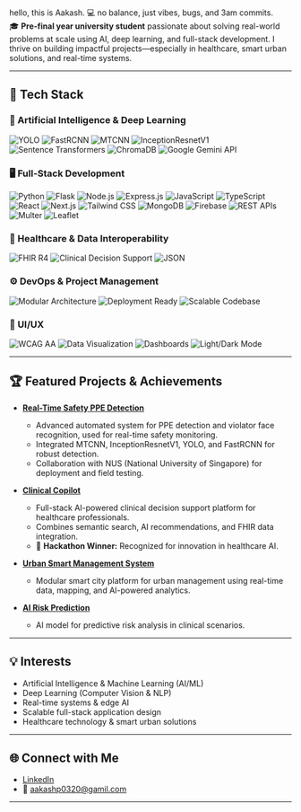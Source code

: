 hello, this is Aakash.
💻 no balance, just vibes, bugs, and 3am commits.  
🎓 **Pre-final year university student** passionate about solving real-world problems at scale using AI, deep learning, and full-stack development. I thrive on building impactful projects—especially in healthcare, smart urban solutions, and real-time systems.

---

## 🚀 Tech Stack

### 🧠 Artificial Intelligence & Deep Learning
![YOLO](https://img.shields.io/badge/YOLO-v4/v5/v8-black?style=for-the-badge)
![FastRCNN](https://img.shields.io/badge/FastRCNN-gray?style=for-the-badge)
![MTCNN](https://img.shields.io/badge/MTCNN-blue?style=for-the-badge)
![InceptionResnetV1](https://img.shields.io/badge/InceptionResnetV1-orange?style=for-the-badge)
![Sentence Transformers](https://img.shields.io/badge/Sentence_Transformers-4B8BBE?style=for-the-badge)
![ChromaDB](https://img.shields.io/badge/ChromaDB-purple?style=for-the-badge)
![Google Gemini API](https://img.shields.io/badge/Google%20Gemini-4285F4?style=for-the-badge&logo=google&logoColor=white)

### 🖥️ Full-Stack Development
![Python](https://img.shields.io/badge/Python-3776AB?style=for-the-badge&logo=python&logoColor=white)
![Flask](https://img.shields.io/badge/Flask-000000?style=for-the-badge&logo=flask&logoColor=white)
![Node.js](https://img.shields.io/badge/Node.js-339933?style=for-the-badge&logo=node-dot-js&logoColor=white)
![Express.js](https://img.shields.io/badge/Express.js-404D59?style=for-the-badge&logo=express&logoColor=white)
![JavaScript](https://img.shields.io/badge/JavaScript-F7DF1E?style=for-the-badge&logo=javascript&logoColor=black)
![TypeScript](https://img.shields.io/badge/TypeScript-3178C6?style=for-the-badge&logo=typescript&logoColor=white)
![React](https://img.shields.io/badge/React-20232A?style=for-the-badge&logo=react&logoColor=61DAFB)
![Next.js](https://img.shields.io/badge/Next.js-000000?style=for-the-badge&logo=nextdotjs&logoColor=white)
![Tailwind CSS](https://img.shields.io/badge/Tailwind_CSS-06B6D4?style=for-the-badge&logo=tailwind-css&logoColor=white)
![MongoDB](https://img.shields.io/badge/MongoDB-47A248?style=for-the-badge&logo=mongodb&logoColor=white)
![Firebase](https://img.shields.io/badge/Firebase-FFCA28?style=for-the-badge&logo=firebase&logoColor=black)
![REST APIs](https://img.shields.io/badge/REST%20APIs-005571?style=for-the-badge)
![Multer](https://img.shields.io/badge/Multer-1d72b8?style=for-the-badge)
![Leaflet](https://img.shields.io/badge/Leaflet-199900?style=for-the-badge&logo=leaflet&logoColor=white)

### 🏥 Healthcare & Data Interoperability
![FHIR R4](https://img.shields.io/badge/FHIR_R4-red?style=for-the-badge)
![Clinical Decision Support](https://img.shields.io/badge/Clinical%20Decision%20Support-blueviolet?style=for-the-badge)
![JSON](https://img.shields.io/badge/JSON-000000?style=for-the-badge&logo=json&logoColor=white)

### ⚙️ DevOps & Project Management
![Modular Architecture](https://img.shields.io/badge/Modular%20Architecture-0d1117?style=for-the-badge)
![Deployment Ready](https://img.shields.io/badge/Deployment_Ready-008080?style=for-the-badge)
![Scalable Codebase](https://img.shields.io/badge/Scalable%20Codebase-0a9396?style=for-the-badge)

### 🎨 UI/UX
![WCAG AA](https://img.shields.io/badge/WCAG%20AA-005A9C?style=for-the-badge)
![Data Visualization](https://img.shields.io/badge/Data%20Visualization-ffb703?style=for-the-badge)
![Dashboards](https://img.shields.io/badge/Dashboards-333333?style=for-the-badge)
![Light/Dark Mode](https://img.shields.io/badge/Light/Dark%20Mode-22223b?style=for-the-badge)

---

## 🏆 Featured Projects & Achievements

- **[Real-Time Safety PPE Detection](https://github.com/Aakash-Prasanna-03/realtime-ppe-safety-detection-nus)**
  - Advanced automated system for PPE detection and violator face recognition, used for real-time safety monitoring.
  - Integrated MTCNN, InceptionResnetV1, YOLO, and FastRCNN for robust detection.
  - Collaboration with NUS (National University of Singapore) for deployment and field testing.

- **[Clinical Copilot](https://github.com/Aakash-Prasanna-03/Clinical-copilot)**
  - Full-stack AI-powered clinical decision support platform for healthcare professionals.
  - Combines semantic search, AI recommendations, and FHIR data integration.
  - 🥇 **Hackathon Winner:** Recognized for innovation in healthcare AI.

- **[Urban Smart Management System](https://github.com/Aakash-Prasanna-03/urban-smart-management-system)**
  - Modular smart city platform for urban management using real-time data, mapping, and AI-powered analytics.

- **[AI Risk Prediction](https://github.com/Aakash-Prasanna-03/Ai-risk-prediction)**
  - AI model for predictive risk analysis in clinical scenarios.

---

## 💡 Interests

- Artificial Intelligence & Machine Learning (AI/ML)
- Deep Learning (Computer Vision & NLP)
- Real-time systems & edge AI
- Scalable full-stack application design
- Healthcare technology & smart urban solutions

---

## 🌐 Connect with Me

- [LinkedIn](https://www.linkedin.com/in/aakash-prasanna-758741297)
- 📧 aakashp0320@gamil.com

---

<!--
Fun fact: I love exploring the intersection of AI and society, and I'm always up for a hackathon or a tech challenge!
-->
